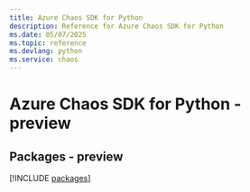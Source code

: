 ```yaml
---
title: Azure Chaos SDK for Python
description: Reference for Azure Chaos SDK for Python
ms.date: 05/07/2025
ms.topic: reference
ms.devlang: python
ms.service: chaos
---
```

# Azure Chaos SDK for Python - preview
## Packages - preview
[!INCLUDE [packages](chaos-index.md)]